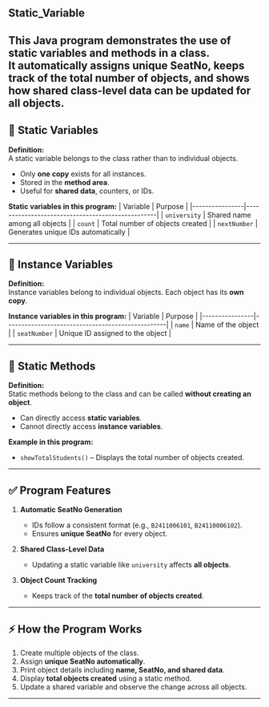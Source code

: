 ## Static_Variable
This Java program demonstrates the use of **static variables and methods** in a class.  
It automatically assigns **unique SeatNo**, keeps track of the **total number of objects**, and shows how **shared class-level data** can be updated for all objects.
---

## 🔹 Static Variables

**Definition:**  
A static variable belongs to the class rather than to individual objects.  
- Only **one copy** exists for all instances.  
- Stored in the **method area**.  
- Useful for **shared data**, counters, or IDs.

**Static variables in this program:**
| Variable       | Purpose                                           |
|----------------|--------------------------------------------------|
| `university`   | Shared name among all objects                    |
| `count`        | Total number of objects created                  |
| `nextNumber`   | Generates unique IDs automatically              |

---

## 🔹 Instance Variables

**Definition:**  
Instance variables belong to individual objects. Each object has its **own copy**.

**Instance variables in this program:**
| Variable       | Purpose                                           |
|----------------|--------------------------------------------------|
| `name`         | Name of the object                               |
| `seatNumber`   | Unique ID assigned to the object                 |

---

## 🔹 Static Methods

**Definition:**  
Static methods belong to the class and can be called **without creating an object**.  
- Can directly access **static variables**.  
- Cannot directly access **instance variables**.  

**Example in this program:**
- `showTotalStudents()` – Displays the total number of objects created.

---

## ✅ Program Features

1. **Automatic SeatNo Generation**
   - IDs follow a consistent format (e.g., `B2411006101`, `B24110006102`).  
   - Ensures **unique SeatNo** for every object.

2. **Shared Class-Level Data**
   - Updating a static variable like `university` affects **all objects**.

3. **Object Count Tracking**
   - Keeps track of the **total number of objects created**.

---

## ⚡ How the Program Works

1. Create multiple objects of the class.  
2. Assign **unique SeatNo automatically**.  
3. Print object details including **name, SeatNo, and shared data**.  
4. Display **total objects created** using a static method.  
5. Update a shared variable and observe the change across all objects.

---
